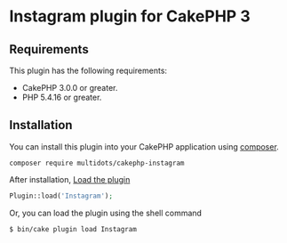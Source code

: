 # Instagram plugin for CakePHP 3

## Requirements

This plugin has the following requirements:

* CakePHP 3.0.0 or greater.
* PHP 5.4.16 or greater.

## Installation

You can install this plugin into your CakePHP application using [composer](http://getcomposer.org).

```
composer require multidots/cakephp-instagram
```

After installation, [Load the plugin](http://book.cakephp.org/3.0/en/plugins.html#loading-a-plugin)
```php
Plugin::load('Instagram');
```
Or, you can load the plugin using the shell command
```sh
$ bin/cake plugin load Instagram
